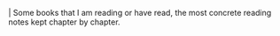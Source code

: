 | Some books that I am reading or have read, the most concrete reading notes kept chapter by chapter.
